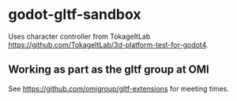 # godot-gltf-sandbox

Uses character controller from TokageItLab  https://github.com/TokageItLab/3d-platform-test-for-godot4.

## Working as part as the gltf group at OMI 

See https://github.com/omigroup/gltf-extensions for meeting times.
